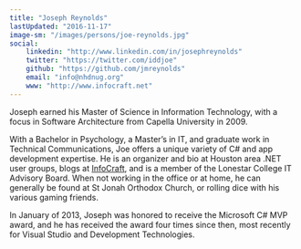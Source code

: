 ```yaml
---
title: "Joseph Reynolds"
lastUpdated: "2016-11-17"
image-sm: "/images/persons/joe-reynolds.jpg"
social:
    linkedin: "http://www.linkedin.com/in/josephreynolds"
    twitter: "https://twitter.com/iddjoe"
    github: "https://github.com/jmreynolds"
    email: "info@nhdnug.org"
    www: "http://www.infocraft.net"
---
```

Joseph earned his Master of Science in Information Technology,
with a focus in Software Architecture from Capella University in 2009.

With a Bachelor in Psychology, a Master’s in IT, and graduate work in Technical Communications,
Joe offers a unique variety of C# and app development expertise. He is an organizer and bio
at Houston area .NET user groups, blogs at [InfoCraft](http://www.infocraft.net), and is a 
member of the Lonestar College IT Advisory Board. When not working in the office or at home, he can generally be found at St Jonah
Orthodox Church, or rolling dice with his various gaming friends.
<!--more-->

In January of 2013, Joseph was honored to receive the Microsoft C# MVP award, and he has received
the award four times since then, most recently for Visual Studio and Development Technologies.